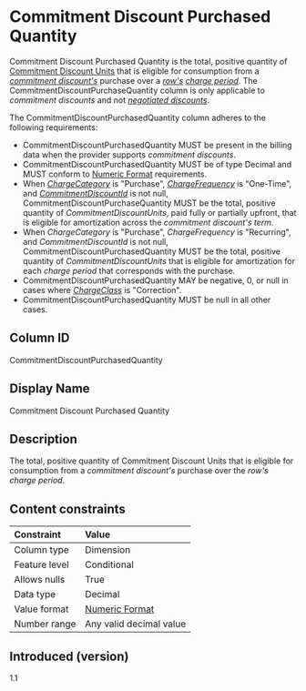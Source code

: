 # Commitment Discount Purchased Quantity

Commitment Discount Purchased Quantity is the total, positive quantity of [Commitment Discount Units](#commitmentdiscountunit) that is eligible for consumption from a [*commitment discount's*](#glossary:commitment-discount) purchase over a [*row's*](glossary:row) [*charge period*](#glossary:chargeperiod). The CommitmentDiscountPurchaseQuantity column is only applicable to *commitment discounts* and not [*negotiated discounts*](#glossary:negotiated-discount).

The CommitmentDiscountPurchasedQuantity column adheres to the following requirements:

* CommitmentDiscountPurchasedQuantity MUST be present in the billing data when the provider supports *commitment discounts*.
* CommitmentDiscountPurchasedQuantity MUST be of type Decimal and MUST conform to [Numeric Format](#numericformat) requirements.
* When [*ChargeCategory*](#chargecategory) is "Purchase", [*ChargeFrequency*](#chargefrequency) is "One-Time", and [*CommitmentDiscountId*](#commitmentdiscountid) is not null, CommitmentDiscountPurchaseQuantity MUST be the total, positive quantity of *CommitmentDiscountUnits*, paid fully or partially upfront, that is eligible for amortization across the *commitment discount's* *term*.
* When *ChargeCategory* is "Purchase", *ChargeFrequency* is "Recurring", and *CommitmentDiscountId* is not null, CommitmentDiscountPurchasedQuantity MUST be the total, positive quantity of *CommitmentDiscountUnits* that is eligible for amortization for each *charge period* that corresponds with the purchase.
* CommitmentDiscountPurchasedQuantity MAY be negative, 0, or null in cases where [*ChargeClass*](#chargeclass) is "Correction".
* CommitmentDiscountPurchasedQuantity MUST be null in all other cases.

## Column ID

CommitmentDiscountPurchasedQuantity

## Display Name

Commitment Discount Purchased Quantity

## Description

The total, positive quantity of Commitment Discount Units that is eligible for consumption from a *commitment discount's* purchase over the *row's* *charge period*.

## Content constraints

| Constraint      | Value            |
|:----------------|:-----------------|
| Column type     | Dimension        |
| Feature level   | Conditional      |
| Allows nulls    | True             |
| Data type       | Decimal          |
| Value format    | [Numeric Format](#numericformat) |
| Number range    | Any valid decimal value |

## Introduced (version)

1.1
